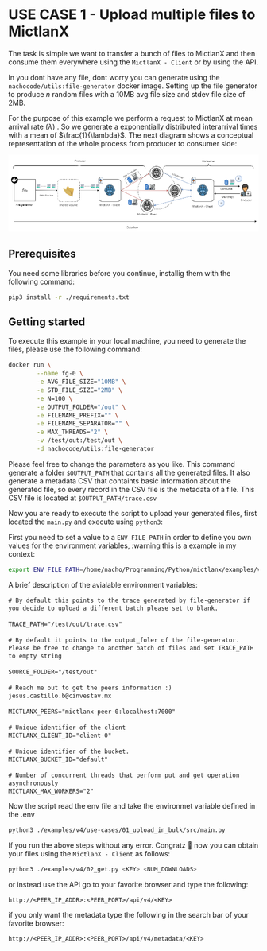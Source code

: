 # USE CASE 1 - Upload multiple files to MictlanX
The task is simple we want to transfer a bunch of files to MictlanX and then consume them everywhere using the ```MictlanX - Client``` or by using the API.

In you dont have any file, dont worry you can generate using the ```nachocode/utils:file-generator``` docker image. Setting up the file generator to produce $n$ random files with a 10MB avg file size and stdev file size of 2MB. 

For the purpose of this example we perform a request to MictlanX at mean arrival rate ($\lambda$) . So we generate a exponentially distributed interarrival times with a mean of $\frac{1}{\lambda}$. The next diagram shows a conceptual representation of the whole process from producer to consumer side:  

<div align=center>
<a href="https://test.pypi.org/project/mictlanx/"><img src="./assets/example.png" alt="build - 0.0.33"></a>
</div>

## Prerequisites
You need some libraries before you continue, installig them with the following command:
```bash
pip3 install -r ./requirements.txt
```

## Getting started
To execute this example in your local machine, you need to generate the files, please use the following command: 
```sh
docker run \
        --name fg-0 \
        -e AVG_FILE_SIZE="10MB" \
        -e STD_FILE_SIZE="2MB" \
        -e N=100 \
        -e OUTPUT_FOLDER="/out" \
        -e FILENAME_PREFIX="" \
        -e FILENAME_SEPARATOR="" \
        -e MAX_THREADS="2" \
        -v /test/out:/test/out \
        -d nachocode/utils:file-generator
```
Please feel free to change the parameters as you like. This command generate a folder ```$OUTPUT_PATH``` that contains all the generated files. It also generate a metadata CSV that containts basic information about the generated file, so every record in the CSV file is the metadata of a file. This CSV file is located at ```$OUTPUT_PATH/trace.csv```

Now you are ready to execute the script to upload your generated files, first located the ```main.py``` and execute using ```python3```:

First you need to set a value to a ```ENV_FILE_PATH``` in order to define you own values for the environment variables, :warning this is a example in my context:
```sh
export ENV_FILE_PATH=/home/nacho/Programming/Python/mictlanx/examples/v4/use-cases/01_upload_in_bulk/.env
```

A brief description of the avialable environment variables:
```
# By default this points to the trace generated by file-generator if you decide to upload a different batch please set to blank. 

TRACE_PATH="/test/out/trace.csv"

# By default it points to the output_foler of the file-generator. Please be free to change to another batch of files and set TRACE_PATH to empty string

SOURCE_FOLDER="/test/out"

# Reach me out to get the peers information :) jesus.castillo.b@cinvestav.mx

MICTLANX_PEERS="mictlanx-peer-0:localhost:7000"

# Unique identifier of the client
MICTLANX_CLIENT_ID="client-0"

# Unique identifier of the bucket.
MICTLANX_BUCKET_ID="default"

# Number of concurrent threads that perform put and get operation asynchronously
MICTLANX_MAX_WORKERS="2"
```
Now the script read the env file and take the environmet variable defined in the .env

```sh
python3 ./examples/v4/use-cases/01_upload_in_bulk/src/main.py
```



If you run the above steps without any error. Congratz :tada: now you can obtain your files using the ```MictlanX - Client``` as follows:
```bash
python3 ./examples/v4/02_get.py <KEY> <NUM_DOWNLOADS> 
```

or instead use the API go to your favorite browser and type the following:
```
http://<PEER_IP_ADDR>:<PEER_PORT>/api/v4/<KEY>
```

if you only want the metadata type the following in the search bar of your favorite browser:
```
http://<PEER_IP_ADDR>:<PEER_PORT>/api/v4/metadata/<KEY>
```